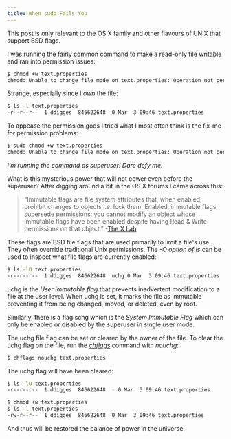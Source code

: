 ```yaml
---
title: When sudo Fails You
---
```

<div class="disclaimer-header" >
	This post is only relevant to the OS X family and other flavours of UNIX that support BSD flags.
</div>

I was running the fairly common command to make a read-only file writable and ran into permission issues:

```bash
$ chmod +w text.properties 
chmod: Unable to change file mode on text.properties: Operation not permitted
```

Strange, especially since I *own* the file:

```bash
$ ls -l text.properties
-r--r--r--  1 ddigges  846622648  0 Mar  3 09:46 text.properties
```

To appease the permission gods I tried what I most often think is the fix-me for permission problems:

```bash
$ sudo chmod +w text.properties
chmod: Unable to change file mode on text.properties: Operation not permitted
```

*I’m running the command as superuser! Dare defy me.*

What is this mysterious power that will not cower even before the superuser? After digging around a bit in the OS X forums I came across this:

>“Immutable flags are file system attributes that, when enabled, prohibit changes to objects i.e. lock them. Enabled, immutable flags supersede permissions: you cannot modify an object whose immutable flags have been enabled despite having Read & Write permissions on that object.”
-[The X Lab](http://thexlab.com/faqs/immutableflags.html)

These flags are BSD file flags that are used primarily to limit a file's use. They often override traditional Unix permissions.
The *-O option of ls* can be used to inspect what file flags are currently enabled:

```bash
$ ls -lO text.properties
-r--r--r--  1 ddigges  846622648  uchg 0 Mar  3 09:46 text.properties
```

uchg is the *User immutable flag* that prevents  inadvertent modification to a file at the user level. When uchg is set, it marks the file as immutable preventing it from being  changed, moved, or deleted, even by root. 

Similarly, there is a flag schg which is the *System Immutable Flag* which can only be enabled or disabled by the superuser in single user mode.

The uchg file flag can be set or cleared by the owner of the file. To clear the uchg flag on the file, run the [*chflags*](http://www.openbsd.org/cgi-bin/man.cgi?query=chflags&section=1) command with *nouchg*:

```bash
$ chflags nouchg text.properties 
```
The uchg flag will have been cleared:

```bash
$ ls -lO text.properties 
-r--r--r--  1 ddigges  846622648  - 0 Mar  3 09:46 text.properties
```

```bash
$ chmod +w text.properties 
$ ls -l text.properties 
-rw-r--r--  1 ddigges  846622648  0 Mar  3 09:46 text.properties
```

And thus will be restored the balance of power in the universe.
